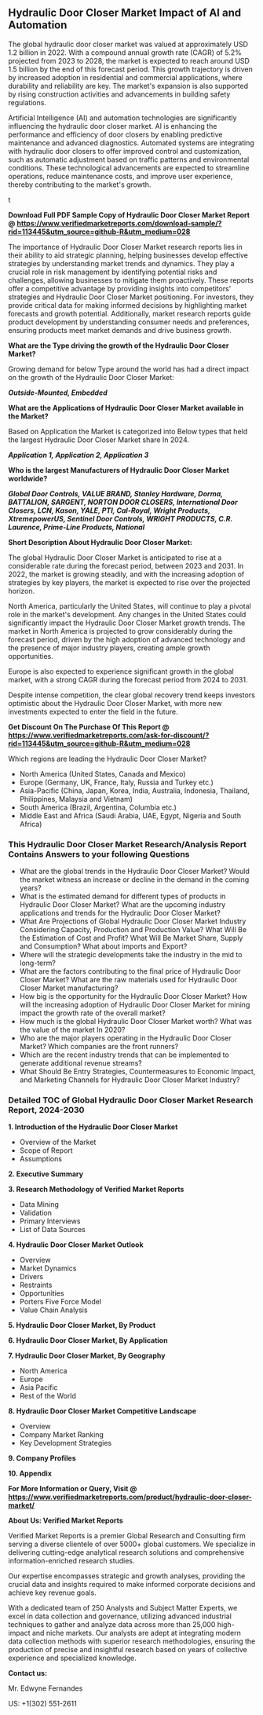 <h2>Hydraulic Door Closer Market Impact of AI and Automation</h2><p>The global hydraulic door closer market was valued at approximately USD 1.2 billion in 2022. With a compound annual growth rate (CAGR) of 5.2% projected from 2023 to 2028, the market is expected to reach around USD 1.5 billion by the end of this forecast period. This growth trajectory is driven by increased adoption in residential and commercial applications, where durability and reliability are key. The market's expansion is also supported by rising construction activities and advancements in building safety regulations.</p><p>Artificial Intelligence (AI) and automation technologies are significantly influencing the hydraulic door closer market. AI is enhancing the performance and efficiency of door closers by enabling predictive maintenance and advanced diagnostics. Automated systems are integrating with hydraulic door closers to offer improved control and customization, such as automatic adjustment based on traffic patterns and environmental conditions. These technological advancements are expected to streamline operations, reduce maintenance costs, and improve user experience, thereby contributing to the market's growth.</p>t</p><p id="" class=""><strong>Download Full PDF Sample Copy of Hydraulic Door Closer Market Report @ <a href="https://www.verifiedmarketreports.com/download-sample/?rid=113445&utm_source=github-R&utm_medium=028" target="_blank">https://www.verifiedmarketreports.com/download-sample/?rid=113445&utm_source=github-R&utm_medium=028</a></strong></p><p>The importance of&nbsp;Hydraulic Door Closer Market research reports lies in their ability to aid strategic planning, helping businesses develop effective strategies by understanding market trends and dynamics. They play a crucial role in risk management by identifying potential risks and challenges, allowing businesses to mitigate them proactively. These reports offer a competitive advantage by providing insights into competitors' strategies and Hydraulic Door Closer Market positioning. For investors, they provide critical data for making informed decisions by highlighting market forecasts and growth potential. Additionally, market research reports guide product development by understanding consumer needs and preferences, ensuring products meet market demands and drive business growth.</p><p><strong>What are the&nbsp;Type driving the growth of the Hydraulic Door Closer Market?</strong></p><p id="" class="">Growing demand for below Type around the world has had a direct impact on the growth of the Hydraulic Door Closer Market:</p><em><strong>Outside-Mounted, Embedded</strong></em></p><strong>What are the&nbsp;Applications&nbsp;of Hydraulic Door Closer Market available in the Market?</strong></p><p id="" class="">Based on Application the Market is categorized into Below types that held the largest Hydraulic Door Closer Market share In 2024.</p><em><strong>Application 1, Application 2, Application 3</strong></em></p><strong>Who is the largest Manufacturers of Hydraulic Door Closer Market worldwide?</strong></p><p><em><strong>Global Door Controls, VALUE BRAND, Stanley Hardware, Dorma, BATTALION, SARGENT, NORTON DOOR CLOSERS, International Door Closers, LCN, Kason, YALE, PTI, Cal-Royal, Wright Products, XtremepowerUS, Sentinel Door Controls, WRIGHT PRODUCTS, C.R. Laurence, Prime-Line Products, National</strong></em></p><p id="" class=""><strong>Short Description About Hydraulic Door Closer Market:</strong></p><p>The global Hydraulic Door Closer Market is anticipated to rise at a considerable rate during the forecast period, between 2023 and 2031. In 2022, the market is growing steadily, and with the increasing adoption of strategies by key players, the market is expected to rise over the projected horizon.</p><p>North America, particularly the United States, will continue to play a pivotal role in the market's development. Any changes in the United States could significantly impact the Hydraulic Door Closer Market growth trends. The market in North America is projected to grow considerably during the forecast period, driven by the high adoption of advanced technology and the presence of major industry players, creating ample growth opportunities.</p><p>Europe is also expected to experience significant growth in the global market, with a strong CAGR during the forecast period from 2024 to 2031.</p><p>Despite intense competition, the clear global recovery trend keeps investors optimistic about the Hydraulic Door Closer Market, with more new investments expected to enter the field in the future.</p><p id="" class=""><strong>Get Discount On The Purchase Of This Report @ <a href="https://www.verifiedmarketreports.com/ask-for-discount/?rid=113445&utm_source=github-R&utm_medium=028" target="_blank">https://www.verifiedmarketreports.com/ask-for-discount/?rid=113445&utm_source=github-R&utm_medium=028</a></strong></p>Which regions are leading the Hydraulic Door Closer Market?</p><ul><li>North America (United States, Canada and Mexico)</li><li>Europe (Germany, UK, France, Italy, Russia and Turkey etc.)</li><li>Asia-Pacific (China, Japan, Korea, India, Australia, Indonesia, Thailand, Philippines, Malaysia and Vietnam)</li><li>South America (Brazil, Argentina, Columbia etc.)</li><li>Middle East and Africa (Saudi Arabia, UAE, Egypt, Nigeria and South Africa)</li></ul><h3 id="" class="">This Hydraulic Door Closer Market Research/Analysis Report Contains Answers to your following Questions</h3><ul><li>What are the global trends in the Hydraulic Door Closer Market? Would the market witness an increase or decline in the demand in the coming years?</li><li>What is the estimated demand for different types of products in Hydraulic Door Closer Market? What are the upcoming industry applications and trends for the Hydraulic Door Closer Market?</li><li>What Are Projections of Global Hydraulic Door Closer Market Industry Considering Capacity, Production and Production Value? What Will Be the Estimation of Cost and Profit? What Will Be Market Share, Supply and Consumption? What about imports and Export?</li><li>Where will the strategic developments take the industry in the mid to long-term?</li><li>What are the factors contributing to the final price of Hydraulic Door Closer Market? What are the raw materials used for Hydraulic Door Closer Market manufacturing?</li><li>How big is the opportunity for the Hydraulic Door Closer Market? How will the increasing adoption of Hydraulic Door Closer Market for mining impact the growth rate of the overall market?</li><li>How much is the global Hydraulic Door Closer Market worth? What was the value of the market In 2020?</li><li>Who are the major players operating in the Hydraulic Door Closer Market? Which companies are the front runners?</li><li>Which are the recent industry trends that can be implemented to generate additional revenue streams?</li><li>What Should Be Entry Strategies, Countermeasures to Economic Impact, and Marketing Channels for Hydraulic Door Closer Market Industry?</li></ul><h3 id="" class="">Detailed TOC of Global Hydraulic Door Closer Market Research Report, 2024-2030</h3><p id="" class=""><strong>1. Introduction of the Hydraulic Door Closer Market</strong></p><ul><li>Overview of the Market</li><li>Scope of Report</li><li>Assumptions</li></ul><p id="" class=""><strong>2. Executive Summary</strong></p><p id="" class=""><strong>3. Research Methodology of Verified Market Reports</strong></p><ul><li>Data Mining</li><li>Validation</li><li>Primary Interviews</li><li>List of Data Sources</li></ul><p id="" class=""><strong>4. Hydraulic Door Closer Market Outlook</strong></p><ul><li>Overview</li><li>Market Dynamics</li><li>Drivers</li><li>Restraints</li><li>Opportunities</li><li>Porters Five Force Model</li><li>Value Chain Analysis</li></ul><p id="" class=""><strong>5. Hydraulic Door Closer Market, By Product</strong></p><p id="" class=""><strong>6. Hydraulic Door Closer Market, By Application</strong></p><p id="" class=""><strong>7. Hydraulic Door Closer Market, By Geography</strong></p><ul><li>North America</li><li>Europe</li><li>Asia Pacific</li><li>Rest of the World</li></ul><p id="" class=""><strong>8. Hydraulic Door Closer Market Competitive Landscape</strong></p><ul><li>Overview</li><li>Company Market Ranking</li><li>Key Development Strategies</li></ul><p id="" class=""><strong>9. Company Profiles</strong></p><p id="" class=""><strong>10. Appendix</strong></p><p id="" class=""><strong>For More Information or Query, Visit @ <a href="https://www.verifiedmarketreports.com/product/hydraulic-door-closer-market/" target="_blank">https://www.verifiedmarketreports.com/product/hydraulic-door-closer-market/</a></strong></p><p id="" class=""><strong>About Us: Verified Market Reports</strong></p><p id="" class="">Verified Market Reports is a premier Global Research and Consulting firm serving a diverse clientele of over 5000+ global customers. We specialize in delivering cutting-edge analytical research solutions and comprehensive information-enriched research studies.</p><p id="" class="">Our expertise encompasses strategic and growth analyses, providing the crucial data and insights required to make informed corporate decisions and achieve key revenue goals.</p><p id="" class="">With a dedicated team of 250 Analysts and Subject Matter Experts, we excel in data collection and governance, utilizing advanced industrial techniques to gather and analyze data across more than 25,000 high-impact and niche markets. Our analysts are adept at integrating modern data collection methods with superior research methodologies, ensuring the production of precise and insightful research based on years of collective experience and specialized knowledge.</p><p id="" class=""><strong>Contact us:</strong></p><p id="" class="">Mr. Edwyne Fernandes</p><p id="" class="">US: +1(302) 551-2611</p>